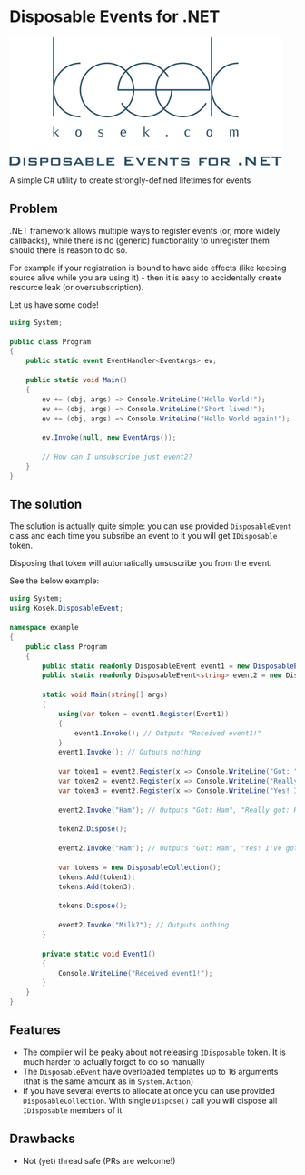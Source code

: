 # Disposable Events for .NET

![Logo](logo/DisposableEventNet.png)

A simple C# utility to create strongly-defined lifetimes for events

## Problem

.NET framework allows multiple ways to register events (or, more widely callbacks),
while there is no (generic) functionality to unregister them should there is reason to do so.

For example if your registration is bound to have side effects (like keeping source
alive while you are using it) - then it is easy to accidentally create resource leak (or oversubscription).

Let us have some code!

```C#
using System;
					
public class Program
{
	public static event EventHandler<EventArgs> ev;
	
	public static void Main()
	{
		ev += (obj, args) => Console.WriteLine("Hello World!");
		ev += (obj, args) => Console.WriteLine("Short lived!");
		ev += (obj, args) => Console.WriteLine("Hello World again!");
		
		ev.Invoke(null, new EventArgs());
		
		// How can I unsubscribe just event2?
	}
}
```

## The solution

The solution is actually quite simple: you can use provided `DisposableEvent` class
and each time you subsribe an event to it you will get `IDisposable` token.

Disposing that token will automatically unsuscribe you from the event.

See the below example:

```C#
using System;
using Kosek.DisposableEvent;

namespace example
{
	public class Program
	{
		public static readonly DisposableEvent event1 = new DisposableEvent();
		public static readonly DisposableEvent<string> event2 = new DisposableEvent<string>();
		
		static void Main(string[] args)
		{
			using(var token = event1.Register(Event1))
			{
				event1.Invoke(); // Outputs "Received event1!"
			}
			event1.Invoke(); // Outputs nothing
			
			var token1 = event2.Register(x => Console.WriteLine("Got: " + x));
			var token2 = event2.Register(x => Console.WriteLine("Really got: " + x));
			var token3 = event2.Register(x => Console.WriteLine("Yes! I've got: " + x));
			
			event2.Invoke("Ham"); // Outputs "Got: Ham", "Really got: Ham", "Yes! I've got: Ham"
			
			token2.Dispose();
			
			event2.Invoke("Ham"); // Outputs "Got: Ham", "Yes! I've got: Ham"
			
			var tokens = new DisposableCollection();
			tokens.Add(token1);
			tokens.Add(token3);
			
			tokens.Dispose();
			
			event2.Invoke("Milk?"); // Outputs nothing
		}
		
		private static void Event1()
		{
			Console.WriteLine("Received event1!");
		}
	}
}
```

## Features

 - The compiler will be peaky about not releasing `IDisposable` token. It is much
   harder to actually forgot to do so manually
 - The `DisposableEvent` have overloaded templates up to 16 arguments
   (that is the same amount as in `System.Action`)
 - If you have several events to allocate at once you can use provided `DisposableCollection`.
   With single `Dispose()` call you will dispose all `IDisposable` members of it

## Drawbacks

 - Not (yet) thread safe (PRs are welcome!)
